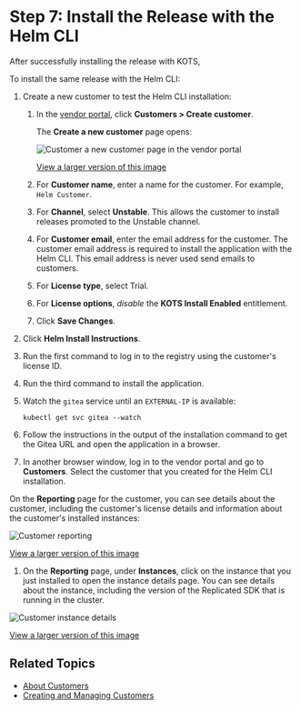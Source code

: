 # Step 7: Install the Release with the Helm CLI

After successfully installing the release with KOTS, 

To install the same release with the Helm CLI:

1. Create a new customer to test the Helm CLI installation:

   1. In the [vendor portal](https://vendor.replicated.com), click **Customers > Create customer**.

      The **Create a new customer** page opens:

      ![Customer a new customer page in the vendor portal](/images/create-customer.png)

      [View a larger version of this image](/images/create-customer.png)

   1. For **Customer name**, enter a name for the customer. For example, `Helm Customer`.

   1. For **Channel**, select **Unstable**. This allows the customer to install releases promoted to the Unstable channel.

   1. For **Customer email**, enter the email address for the customer. The customer email address is required to install the application with the Helm CLI. This email address is never used send emails to customers.

   1. For **License type**, select Trial.

   1. For **License options**, _disable_ the **KOTS Install Enabled** entitlement.

   1. Click **Save Changes**.

1. Click **Helm Install Instructions**.

1. Run the first command to log in to the registry using the customer's license ID.

1. Run the third command to install the application.

1. Watch the `gitea` service until an `EXTERNAL-IP` is available:

   ```
   kubectl get svc gitea --watch
   ```

1. Follow the instructions in the output of the installation command to get the Gitea URL and open the application in a browser.

1. In another browser window, log in to the vendor portal and go to **Customers**. Select the customer that you created for the Helm CLI installation.

  On the **Reporting** page for the customer, you can see details about the customer, including the customer's license details and information about the customer's installed instances:

  ![Customer reporting](/images/tutorial-gitea-helm-reporting.png)

  [View a larger version of this image](/images/tutorial-gitea-helm-reporting.png)

1. On the **Reporting** page, under **Instances**, click on the instance that you just installed to open the instance details page. You can see details about the instance, including the version of the Replicated SDK that is running in the cluster.

  ![Customer instance details](/images/tutorial-gitea-helm-instance.png)

  [View a larger version of this image](/images/tutorial-gitea-helm-instance.png)

## Related Topics

* [About Customers](/vendor/licenses-about)
* [Creating and Managing Customers](/vendor/releases-creating-customer)